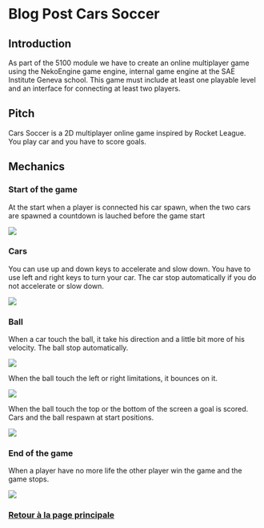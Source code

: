 # Blog Post Cars Soccer

## Introduction

As part of the 5100 module we have to create an online multiplayer game using the NekoEngine game engine, internal game engine at the SAE Institute Geneva school. This game must include at least one playable level and an interface for connecting at least two players.

## Pitch

Cars Soccer is a 2D multiplayer online game inspired by Rocket League. You play car and you have to score goals.

## Mechanics

### Start of the game

At the start when a player is connected his car spawn, when the two cars are spawned a countdown is lauched before the game start

![](https://worgaros.github.io/Images/startcar.gif)

### Cars

You can use up and down keys to accelerate and slow down. You have to use left and right keys to turn your car.
The car stop automatically if you do not accelerate or slow down.

![](https://worgaros.github.io/Images/turncar.gif)

### Ball

When a car touch the ball, it take his direction and a little bit more of his velocity.
The ball stop automatically.

![](https://worgaros.github.io/Images/touchball.gif)

When the ball touch the left or right limitations, it bounces on it.

![](https://worgaros.github.io/Images/wallball.gif)

When the ball touch the top or the bottom of the screen a goal is scored. Cars and the ball respawn at start positions.

![](https://worgaros.github.io/Images/goalball.gif)

### End of the game

When a player have no more life the other player win the game and the game stops.

![](https://worgaros.github.io/Images/wincar.gif)

### [Retour à la page principale](https://worgaros.github.io/)
